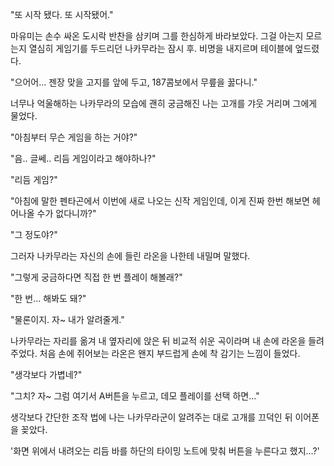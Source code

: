 "또 시작 됐다. 또 시작됐어." 

마유미는 손수 싸온 도시락 반찬을 삼키며 그를 한심하게 바라보았다. 
그걸 아는지 모르는지 열심히 게임기를 두드리던 나카무라는 잠시 후. 비명을 내지르며 테이블에 엎드렸다. 

"으어어... 젠장 맞을 고지를 앞에 두고, 187콤보에서 무릎을 꿇다니." 

너무나 억울해하는 나카무라의 모습에 괜히 궁금해진 나는 고개를 갸웃 거리며 그에게 물었다. 

"아침부터 무슨 게임을 하는 거야?" 

"음.. 글쎄.. 리듬 게임이라고 해야하나?" 

"리듬 게임?" 

"아침에 말한 펜타곤에서 이번에 새로 나오는 신작 게임인데, 이게 진짜 한번 해보면 헤어나올 수가 없다니까?" 

"그 정도야?" 

그러자 나카무라는 자신의 손에 들린 라온을 나한테 내밀며 말했다. 

"그렇게 궁금하다면 직접 한 번 플레이 해볼래?" 

"한 번... 해봐도 돼?" 

"물론이지. 자~ 내가 알려줄게." 

나카무라는 자리를 옮겨 내 옆자리에 앉은 뒤 비교적 쉬운 곡이라며 내 손에 라온을 들려 주었다. 처음 손에 쥐어보는 라온은 왠지 부드럽게 손에 착 감기는 느낌이 들었다. 

"생각보다 가볍네?" 

"그치? 자~ 그럼 여기서 A버튼을 누르고, 데모 플레이를 선택 하면..." 

생각보다 간단한 조작 법에 나는 나카무라군이 알려주는 대로 고개를 끄덕인 뒤 이어폰을 꽂았다. 

'화면 위에서 내려오는 리듬 바를 하단의 타이밍 노트에 맞춰 버튼을 누른다고 했지...?' 